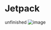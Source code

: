 # Jetpack
unfinished
![image](https://user-images.githubusercontent.com/61024473/136659617-75826b84-a001-478f-96e6-377d70e793a7.png)
